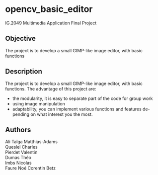 # opencv_basic_editor

IG.2049 Multimedia Application Final Project


## Objective

The project is to develop a small GIMP-like image editor, with basic functions

## Description

The project is to develop a small GIMP-like image editor, with basic functions. The advantage of this project are:
* the modularity, it is easy to separate part of the code for group work
* using image manipulation
* adaptability, you can implement various functions and features de- pending on what interest you the most.

## Authors

Ali Taïga Matthias-Adams  
Queslel Charles  
Pierdet Valentin  
Dumas Théo  
Imbs Nicolas  
Faure Noé
Corentin Betz
